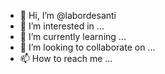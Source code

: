 - 👋 Hi, I’m @labordesanti
- 👀 I’m interested in ...
- 🌱 I’m currently learning ...
- 💞️ I’m looking to collaborate on ...
- 📫 How to reach me ...

<!---
labordesanti/labordesanti is a ✨ special ✨ repository because its `README.md` (this file) appears on your GitHub profile.
You can click the Preview link to take a look at your changes.
--->
